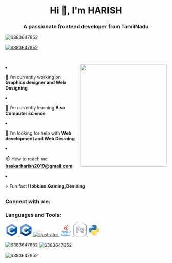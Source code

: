 
<h1 align="center">Hi 👋, I'm HARISH</h1>
<h3 align="center">A passionate frontend developer from TamilNadu</h3>

<p align="left"> <img src="https://komarev.com/ghpvc/?username=6383647852&label=Profile%20views&color=0e75b6&style=flat" alt="6383647852" /> </p>

<p align="left"> <a href="https://github.com/ryo-ma/github-profile-trophy"><img src="https://github-profile-trophy.vercel.app/?username=6383647852" alt="6383647852" /></a> </p>

<p align="left"> <a href="https://twitter.com/" target="blank"><img src="https://img.shields.io/twitter/follow/?logo=twitter&style=for-the-badge" alt="" /></a> </p>
<img align="right" width="270" height="320"src="https://github.com/6383647852/HARISH/blob/dfba6706932d88b38c35a84ba7485b16763b5e39/hari12.jpeg"

- 🔭 I’m currently working on **Graphics designer and Web Designing**

- 🌱 I’m currently learning **B.sc Computer science**

- 🤝 I’m looking for help with **Web development and Web Desining**

- 📫 How to reach me **baskarharish2019@gmail.com**

- ⚡ Fun fact **Hobbies:Gaming,Desining**

<h3 align="left">Connect with me:</h3>
<p align="left">
</p>

<h3 align="left">Languages and Tools:</h3>
<p align="left"> <a href="https://www.cprogramming.com/" target="_blank" rel="noreferrer"> <img src="https://raw.githubusercontent.com/devicons/devicon/master/icons/c/c-original.svg" alt="c" width="40" height="40"/> </a> <a href="https://www.w3schools.com/cpp/" target="_blank" rel="noreferrer"> <img src="https://raw.githubusercontent.com/devicons/devicon/master/icons/cplusplus/cplusplus-original.svg" alt="cplusplus" width="40" height="40"/> </a> <a href="https://www.adobe.com/in/products/illustrator.html" target="_blank" rel="noreferrer"> <img src="https://www.vectorlogo.zone/logos/adobe_illustrator/adobe_illustrator-icon.svg" alt="illustrator" width="40" height="40"/> </a> <a href="https://www.java.com" target="_blank" rel="noreferrer"> <img src="https://raw.githubusercontent.com/devicons/devicon/master/icons/java/java-original.svg" alt="java" width="40" height="40"/> </a> <a href="https://www.photoshop.com/en" target="_blank" rel="noreferrer"> <img src="https://raw.githubusercontent.com/devicons/devicon/master/icons/photoshop/photoshop-line.svg" alt="photoshop" width="40" height="40"/> </a> <a href="https://www.python.org" target="_blank" rel="noreferrer"> <img src="https://raw.githubusercontent.com/devicons/devicon/master/icons/python/python-original.svg" alt="python" width="40" height="40"/> </a> </p>

<p><img align="left" src="https://github-readme-stats.vercel.app/api/top-langs?username=6383647852&show_icons=true&locale=en&layout=compact" alt="6383647852" /></p>

<p>&nbsp;<img align="center" src="https://github-readme-stats.vercel.app/api?username=6383647852&show_icons=true&locale=en" alt="6383647852" /></p>

<p><img align="center" src="https://github-readme-streak-stats.herokuapp.com/?user=6383647852&" alt="6383647852" /></p>

